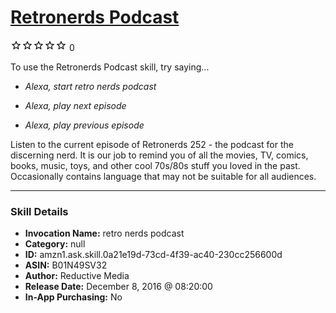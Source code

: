 # [Retronerds Podcast](http://alexa.amazon.com/#skills/amzn1.ask.skill.0a21e19d-73cd-4f39-ac40-230cc256600d)
![0 stars](../../images/ic_star_border_black_18dp_1x.png)![0 stars](../../images/ic_star_border_black_18dp_1x.png)![0 stars](../../images/ic_star_border_black_18dp_1x.png)![0 stars](../../images/ic_star_border_black_18dp_1x.png)![0 stars](../../images/ic_star_border_black_18dp_1x.png) 0

To use the Retronerds Podcast skill, try saying...

* *Alexa, start retro nerds podcast*

* *Alexa, play next episode*

* *Alexa, play previous episode*

Listen to the current episode of Retronerds 252 - the podcast for the discerning nerd.  It is our job to remind you of all the movies, TV, comics, books, music, toys, and other cool 70s/80s stuff you loved in the past.  Occasionally contains language that may not be suitable for all audiences.

***

### Skill Details

* **Invocation Name:** retro nerds podcast
* **Category:** null
* **ID:** amzn1.ask.skill.0a21e19d-73cd-4f39-ac40-230cc256600d
* **ASIN:** B01N49SV32
* **Author:** Reductive Media
* **Release Date:** December 8, 2016 @ 08:20:00
* **In-App Purchasing:** No

